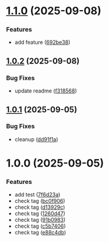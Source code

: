 # [1.1.0](https://github.com/vinitaparihar/semantic-release-test/compare/v1.0.2...v1.1.0) (2025-09-08)


### Features

* add feature ([692be38](https://github.com/vinitaparihar/semantic-release-test/commit/692be38f2d463558665a68bbfd84d6cd8f172084))

## [1.0.2](https://github.com/vinitaparihar/semantic-release-test/compare/v1.0.1...v1.0.2) (2025-09-08)


### Bug Fixes

* update readme ([f318568](https://github.com/vinitaparihar/semantic-release-test/commit/f3185689c98fb76f08d1f4cc87adbe31429dc9a1))

## [1.0.1](https://github.com/vinitaparihar/semantic-release-test/compare/v1.0.0...v1.0.1) (2025-09-05)


### Bug Fixes

* cleanup ([dd91f1a](https://github.com/vinitaparihar/semantic-release-test/commit/dd91f1a17ce5ece3dabe72f78d9fa1e73f03ad76))

# 1.0.0 (2025-09-05)


### Features

* add test ([7f6d23a](https://github.com/vinitaparihar/semantic-release-test/commit/7f6d23ac0a00e1737234ebf5d0e834b2cf0b799e))
* check tag ([bc0f906](https://github.com/vinitaparihar/semantic-release-test/commit/bc0f9066ab549db602304d8b59e9c6fee662a18a))
* check tag ([d13929c](https://github.com/vinitaparihar/semantic-release-test/commit/d13929ceaf174240ac2909c8d02a293ff6ab5b3f))
* check tag ([1260d47](https://github.com/vinitaparihar/semantic-release-test/commit/1260d473f61b11a5fe92bb10d0c9b555c927089b))
* check tag ([91b0983](https://github.com/vinitaparihar/semantic-release-test/commit/91b0983c99f6c6436de231e69f606d030e32aa6a))
* check tag ([c5b7406](https://github.com/vinitaparihar/semantic-release-test/commit/c5b7406536dcc34fcbd6940f690d644980023122))
* check tag ([e88c4db](https://github.com/vinitaparihar/semantic-release-test/commit/e88c4db21e9b25f7a447223af9fed05cf217c3f4))

